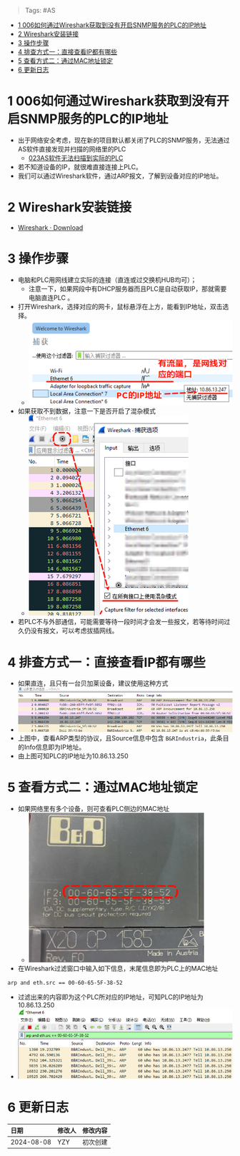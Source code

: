 > Tags: #AS

- [1 006如何通过Wireshark获取到没有开启SNMP服务的PLC的IP地址](#_1-006%E5%A6%82%E4%BD%95%E9%80%9A%E8%BF%87wireshark%E8%8E%B7%E5%8F%96%E5%88%B0%E6%B2%A1%E6%9C%89%E5%BC%80%E5%90%AFsnmp%E6%9C%8D%E5%8A%A1%E7%9A%84plc%E7%9A%84ip%E5%9C%B0%E5%9D%80)
- [2 Wireshark安装链接](#_2-wireshark%E5%AE%89%E8%A3%85%E9%93%BE%E6%8E%A5)
- [3 操作步骤](#_3-%E6%93%8D%E4%BD%9C%E6%AD%A5%E9%AA%A4)
- [4 排查方式一：直接查看IP都有哪些](#_4-%E6%8E%92%E6%9F%A5%E6%96%B9%E5%BC%8F%E4%B8%80%EF%BC%9A%E7%9B%B4%E6%8E%A5%E6%9F%A5%E7%9C%8Bip%E9%83%BD%E6%9C%89%E5%93%AA%E4%BA%9B)
- [5 查看方式二：通过MAC地址锁定](#_5-%E6%9F%A5%E7%9C%8B%E6%96%B9%E5%BC%8F%E4%BA%8C%EF%BC%9A%E9%80%9A%E8%BF%87mac%E5%9C%B0%E5%9D%80%E9%94%81%E5%AE%9A)
- [6 更新日志](#_6-%E6%9B%B4%E6%96%B0%E6%97%A5%E5%BF%97)

# 1 006如何通过Wireshark获取到没有开启SNMP服务的PLC的IP地址

- 出于网络安全考虑，现在新的项目默认都关闭了PLC的SNMP服务，无法通过AS软件直接发现并扫描的网络里的PLC
    - [023AS软件无法扫描到实际的PLC](../B01_技术_AutomationStudio/023AS软件无法扫描到实际的PLC.md)
- 若不知道设备的IP，就很难直接连接上PLC。
- 我们可以通过Wireshark软件，通过ARP报文，了解到设备对应的IP地址。

# 2 Wireshark安装链接

- [Wireshark · Download](https://www.wireshark.org/download.html)

# 3 操作步骤

- 电脑和PLC用网线建立实际的连接（直连或过交换机HUB均可）；
    - 注意一下，如果网段中有DHCP服务器而且PLC是自动获取IP，那就需要电脑直连PLC 。
- 打开Wireshark，选择对应的网卡，鼠标悬浮在上方，能看到IP地址，双击选择。
    - ![](FILES/006如何通过Wireshark获取到没有开启SNMP服务的PLC的IP地址/image-20240808235508721.png)
- 如果获取不到数据，注意一下是否开启了混杂模式
    - ![](FILES/006如何通过Wireshark获取到没有开启SNMP服务的PLC的IP地址/image-20240809000714687.png)
- 若PLC不与外部通信，可能需要等待一段时间才会发一些报文，若等待时间过久仍没有报文，可以考虑拔插网线。

# 4 排查方式一：直接查看IP都有哪些

- 如果直连，且只有一台贝加莱设备，建议使用这种方式
- ![](FILES/006如何通过Wireshark获取到没有开启SNMP服务的PLC的IP地址/image-20240809000432606.png)
- 上图中，查看ARP类型的协议，且Source信息中包含 `B&RIndustria`，此条目的Info信息即为IP地址。
- 由上图可知PLC的IP地址为10.86.13.250

# 5 查看方式二：通过MAC地址锁定

- 如果网络里有多个设备，则可查看PLC侧边的MAC地址
    - ![](FILES/006如何通过Wireshark获取到没有开启SNMP服务的PLC的IP地址/image-20240809001639995.png)
- 在Wireshark过滤窗口中输入如下信息，末尾信息即为PLC上的MAC地址

```
arp and eth.src == 00-60-65-5F-38-52
```

- 过滤出来的内容即为这个PLC所对应的IP地址，可知PLC的IP地址为10.86.13.250
- ![](FILES/006如何通过Wireshark获取到没有开启SNMP服务的PLC的IP地址/image-20240808234245160.png)

# 6 更新日志

| 日期                             | 修改人 | 修改内容 |
| :----------------------------- | :-- | :--- |
| 2024-08-08 | YZY | 初次创建 |
